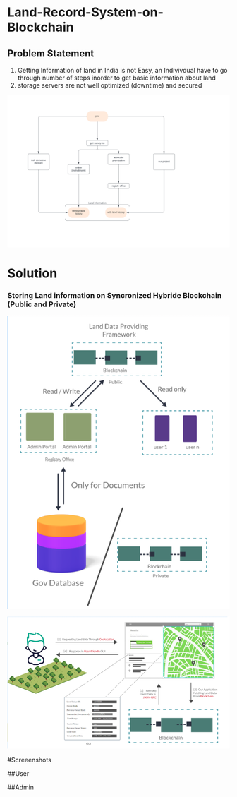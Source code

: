 # Land-Record-System-on-Blockchain


## Problem Statement

1. Getting Information of land in India is not Easy, an Indivivdual have to go through number of steps inorder to get basic information about land
2. storage servers are not well optimized (downtime) and secured

![alt text](https://raw.githubusercontent.com/spyderweb47/Land-Record-System-on-Blockchain/main/screenshots/accessibility.png "accessibility")

# Solution

### Storing Land information on Syncronized Hybride Blockchain (Public and Private)

![alt text](https://raw.githubusercontent.com/spyderweb47/Land-Record-System-on-Blockchain/main/screenshots/modal.png "modal")

![alt text](https://raw.githubusercontent.com/spyderweb47/Land-Record-System-on-Blockchain/main/screenshots/demo.png "demo")

#Screeenshots

##User

##Admin
